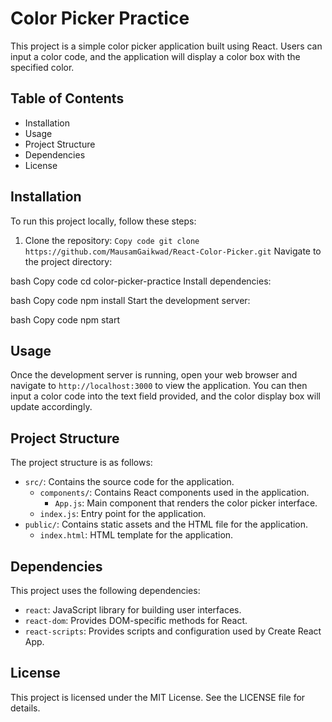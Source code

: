 # Color Picker Practice
This project is a simple color picker application built using React. Users can input a color code, and the application will display a color box with the specified color.

## Table of Contents
* Installation
* Usage
* Project Structure
* Dependencies
* License
## Installation
To run this project locally, follow these steps:

1. Clone the repository:
`Copy code
git clone https://github.com/MausamGaikwad/React-Color-Picker.git`
Navigate to the project directory:

bash
Copy code
cd color-picker-practice
Install dependencies:

bash
Copy code
npm install
Start the development server:

bash
Copy code
npm start
## Usage
Once the development server is running, open your web browser and navigate to `http://localhost:3000` to view the application. You can then input a color code into the text field provided, and the color display box will update accordingly.

## Project Structure
The project structure is as follows:

* `src/`: Contains the source code for the application.
  * `components/`: Contains React components used in the application.
    * `App.js`: Main component that renders the color picker interface.
  * `index.js`: Entry point for the application.
* `public/`: Contains static assets and the HTML file for the application.
  * `index.html`: HTML template for the application.
## Dependencies
This project uses the following dependencies:

* `react`: JavaScript library for building user interfaces.
* `react-dom`: Provides DOM-specific methods for React.
* `react-scripts`: Provides scripts and configuration used by Create React App.
## License
This project is licensed under the MIT License. See the LICENSE file for details.
